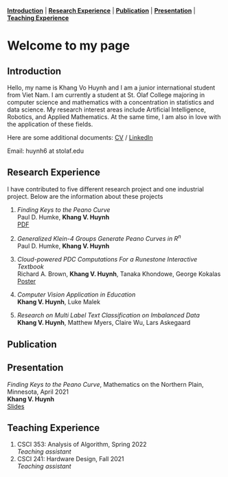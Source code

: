 [**Introduction**](#introduction) | [**Research Experience**](#research-experience) | [**Publication**](#publication) | [**Presentation**](#presentation) | [**Teaching Experience**](#teaching-experience)
# Welcome to my page
## Introduction
Hello, my name is Khang Vo Huynh and I am a junior international student from Viet Nam. I am currently a student at St. Olaf College majoring in computer science and mathematics with a concentration in statistics and data science. My research interest areas include Artificial Intelligence, Robotics, and Applied Mathematics. At the same time, I am also in love with the application of these fields.

Here are some additional documents: [CV](https://drive.google.com/file/d/1NNBnl8Yg-nTZJ7d_OFaOqXjK8qzWjeaV/view?usp=sharing) / [LinkedIn](https://www.linkedin.com/in/khang-huynh-353242208/)

Email: huynh6 at stolaf.edu

## Research Experience
I have contributed to five different research project and one industrial project. Below are the information about these projects

1. *Finding Keys to the Peano Curve* \
Paul D. Humke, **Khang V. Huynh** \
[PDF](https://drive.google.com/file/d/10YWkhUI3fIC7bTLqm8lb4VqY-W4mV4Z5/view?usp=sharing)

2. *Generalized Klein-4 Groups Generate Peano Curves in R<sup>n</sup>*\
Paul D. Humke, **Khang V. Huynh**

3. *Cloud-powered PDC Computations For a Runestone Interactive Textbook*\
Richard A. Brown, **Khang V. Huynh**, Tanaka Khondowe, George Kokalas\
[Poster](https://drive.google.com/file/d/19arcomdtDDk4H6S1DHZYdBfqwAxL57OR/view?usp=sharing)

4. *Computer Vision Application in Education*\
**Khang V. Huynh**, Luke Malek

5. *Research on Multi Label Text Classification on Imbalanced Data*\
**Khang V. Huynh**, Matthew Myers, Claire Wu, Lars Askegaard

## Publication
## Presentation
*Finding Keys to the Peano Curve*, Mathematics on the Northern Plain, Minnesota, April 2021\
**Khang V. Huynh**\
[Slides](https://drive.google.com/file/d/1AVfwB14aqtYaxQc5NCaBlzK3A7W91rxW/view?usp=sharing)
## Teaching Experience
1. CSCI 353: Analysis of Algorithm, Spring 2022\
*Teaching assistant*
2. CSCI 241: Hardware Design, Fall 2021\
*Teaching assistant*
